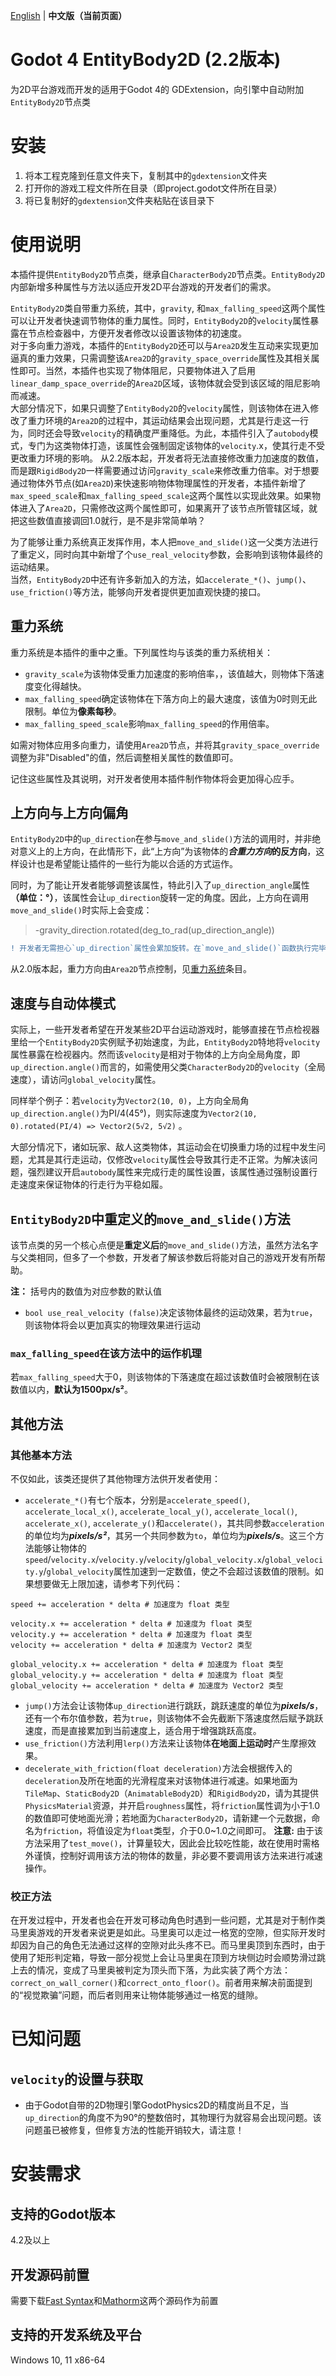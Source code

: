 [English](README.md) | **中文版（当前页面）**
# Godot 4 EntityBody2D (2.2版本)
为2D平台游戏而开发的适用于Godot 4的 GDExtension，向引擎中自动附加`EntityBody2D`节点类

# 安装
1. 将本工程克隆到任意文件夹下，复制其中的`gdextension`文件夹
2. 打开你的游戏工程文件所在目录（即project.godot文件所在目录）
3. 将已复制好的`gdextension`文件夹粘贴在该目录下

# 使用说明
本插件提供`EntityBody2D`节点类，继承自`CharacterBody2D`节点类。`EntityBody2D`内部新增多种属性与方法以适应开发2D平台游戏的开发者们的需求。

`EntityBody2D`类自带重力系统，其中，`gravity`, 和`max_falling_speed`这两个属性可以让开发者快速调节物体的重力属性。同时，`EntityBody2D`的`velocity`属性暴露在节点检查器中，方便开发者修改以设置该物体的初速度。  
对于多向重力游戏，本插件的`EntityBody2D`还可以与`Area2D`发生互动来实现更加逼真的重力效果，只需调整该`Area2D`的`gravity_space_override`属性及其相关属性即可。当然，本插件也实现了物体阻尼，只要物体进入了启用`linear_damp_space_override`的`Area2D`区域，该物体就会受到该区域的阻尼影响而减速。  
大部分情况下，如果只调整了`EntityBody2D`的`velocity`属性，则该物体在进入修改了重力环境的`Area2D`的过程中，其运动结果会出现问题，尤其是行走这一行为，同时还会导致`velocity`的精确度严重降低。为此，本插件引入了`autobody`模式，专门为这类物体打造，该属性会强制固定该物体的`velocity`.x，使其行走不受更改重力环境的影响。
从2.2版本起，开发者将无法直接修改重力加速度的数值，而是跟`RigidBody2D`一样需要通过访问`gravity_scale`来修改重力倍率。对于想要通过物体外节点(如`Area2D`)来快速影响物体物理属性的开发者，本插件新增了`max_speed_scale`和`max_falling_speed_scale`这两个属性以实现此效果。如果物体进入了`Area2D`，只需修改这两个属性即可，如果离开了该节点所管辖区域，就把这些数值直接调回1.0就行，是不是非常简单呐？  

为了能够让重力系统真正发挥作用，本人把`move_and_slide()`这一父类方法进行了重定义，同时向其中新增了个`use_real_velocity`参数，会影响到该物体最终的运动结果。  
当然，`EntityBody2D`中还有许多新加入的方法，如`accelerate_*()`、`jump()`、`use_friction()`等方法，能够向开发者提供更加直观快捷的接口。

## 重力系统
重力系统是本插件的重中之重。下列属性均与该类的重力系统相关：

* `gravity_scale`为该物体受重力加速度的影响倍率，，该值越大，则物体下落速度变化得越快。
* `max_falling_speed`确定该物体在下落方向上的最大速度，该值为0时则无此限制。单位为**像素每秒**。
* `max_falling_speed_scale`影响`max_falling_speed`的作用倍率。

如需对物体应用多向重力，请使用`Area2D`节点，并将其`gravity_space_override`调整为非"Disabled"的值，然后调整相关属性的数值即可。  

记住这些属性及其说明，对开发者使用本插件制作物体将会更加得心应手。

## 上方向与上方向偏角
`EntityBody2D`中的`up_direction`在参与`move_and_slide()`方法的调用时，并非绝对意义上的上方向，在此情形下，此“上方向”为该物体的***合重力方向*的反方向**，这样设计也是希望能让插件的一些行为能以合适的方式运作。

同时，为了能让开发者能够调整该属性，特此引入了`up_direction_angle`属性 **（单位：°）**，该属性会让`up_direction`旋转一定的角度。因此，上方向在调用`move_and_slide()`时实际上会变成：

> -gravity_direction.rotated(deg_to_rad(up_direction_angle))

```diff
! 开发者无需担心`up_direction`属性会累加旋转。在`move_and_slide()`函数执行完毕后，该属性就会转回原先的方向
```

从2.0版本起，重力方向由`Area2D`节点控制，见[重力系统](#重力系统)条目。  

## 速度与自动体模式
实际上，一些开发者希望在开发某些2D平台运动游戏时，能够直接在节点检视器里给一个`EntityBody2D`实例赋予初始速度，为此，`EntityBody2D`特地将`velocity`属性暴露在检视器内。然而该`velocity`是相对于物体的上方向全局角度，即`up_direction.angle()`而言的，如需使用父类`CharacterBody2D`的`velocity`（全局速度），请访问`global_velocity`属性。  

同样举个例子：若`velocity`为`Vector2(10, 0)`，上方向全局角`up_direction.angle()`为PI/4(45°)，则实际速度为`Vector2(10, 0).rotated(PI/4) => Vector2(5√2, 5√2)` 。

大部分情况下，诸如玩家、敌人这类物体，其运动会在切换重力场的过程中发生问题，尤其是其行走运动，仅修改`velocity`属性会导致其行走不正常。为解决该问题，强烈建议开启`autobody`属性来完成行走的属性设置，该属性通过强制设置行走速度来保证物体的行走行为平稳如履。

## `EntityBody2D`中重定义的`move_and_slide()`方法
该节点类的另一个核心点便是**重定义后**的`move_and_slide()`方法，虽然方法名字与父类相同，但多了一个参数，开发者了解该参数后将能对自己的游戏开发有所帮助。

**注：** 括号内的数值为对应参数的默认值
* `bool use_real_velocity (false)`决定该物体最终的运动效果，若为`true`，则该物体将会以更加真实的物理效果进行运动

### `max_falling_speed`在该方法中的运作机理
若`max_falling_speed`大于0，则该物体的下落速度在超过该数值时会被限制在该数值以内，**默认为1500px/s²**。  

## 其他方法
### 其他基本方法
不仅如此，该类还提供了其他物理方法供开发者使用：
* `accelerate_*()`有七个版本，分别是`accelerate_speed()`, `accelerate_local_x()`, `accelerate_local_y()`, `accelerate_local()`, `accelerate_x()`, `accelerate_y()`和`accelerate()`，其共同参数`acceleration`的单位均为***pixels/s²***，其另一个共同参数为`to`，单位均为***pixels/s***。这三个方法能够让物体的`speed`/`velocity.x`/`velocity.y`/`velocity`/`global_velocity.x`/`global_velocity.y`/`global_velocity`属性加速到一定数值，使之不会超过该数值的限制。如果想要做无上限加速，请参考下列代码：
```GDScript
speed += acceleration * delta # 加速度为 float 类型

velocity.x += acceleration * delta # 加速度为 float 类型
velocity.y += acceleration * delta # 加速度为 float 类型
velocity += acceleration * delta # 加速度为 Vector2 类型

global_velocity.x += acceleration * delta # 加速度为 float 类型
global_velocity.y += acceleration * delta # 加速度为 float 类型
global_velocity += acceleration * delta # 加速度为 Vector2 类型
```
* `jump()`方法会让该物体`up_direction`进行跳跃，跳跃速度的单位为***pixels/s***，还有一个布尔值参数，若为`true`，则该物体不会先截断下落速度然后赋予跳跃速度，而是直接累加到当前速度上，适合用于增强跳跃高度。
* `use_friction()`方法利用`lerp()`方法来让该物体**在地面上运动时**产生摩擦效果。
* `decelerate_with_friction(float deceleration)`方法会根据传入的`deceleration`及所在地面的光滑程度来对该物体进行减速。如果地面为`TileMap`、`StaticBody2D`（`AnimatableBody2D`）和`RigidBody2D`，请为其提供 `PhysicsMaterial`资源，并开启`roughness`属性，将`friction`属性调为小于1.0的数值即可使地面光滑；若地面为`CharacterBody2D`，请新建一个元数据，命名为`friction`，将值设定为`float`类型，介于0.0~1.0之间即可。 **注意:** 由于该方法采用了`test_move()`，计算量较大，因此会比较吃性能，故在使用时需格外谨慎，控制好调用该方法的物体的数量，非必要不要调用该方法来进行减速操作。

### 校正方法
在开发过程中，开发者也会在开发可移动角色时遇到一些问题，尤其是对于制作类马里奥游戏的开发者来说更是如此。马里奥可以走过一格宽的空隙，但实际开发时却因为自己的角色无法通过这样的空隙对此头疼不已。而马里奥顶到东西时，由于使用了矩形判定箱，导致一部分视觉上会让马里奥在顶到方块侧边时会顺势滑过跳上去的情况，变成了马里奥被判定为顶头而下落，为此实装了两个方法：`correct_on_wall_corner()`和`correct_onto_floor()`。前者用来解决前面提到的“视觉欺骗”问题，而后者则用来让物体能够通过一格宽的缝隙。  

# 已知问题
## `velocity`的设置与获取
* 由于Godot自带的2D物理引擎GodotPhysics2D的精度尚且不足，当`up_direction`的角度不为90°的整数倍时，其物理行为就容易会出现问题。该问题虽已被修复，但修复方法的性能开销较大，请注意！

# 安装需求
## 支持的Godot版本
4.2及以上

## 开发源码前置
需要下载[Fast Syntax](https://github.com/Lazy-Rabbit-2001/GDExtension-Fast-Syntax/)和[Mathorm](https://github.com/Lazy-Rabbit-2001/Godot-4-Mathorm)这两个源码作为前置

## 支持的开发系统及平台
Windows 10, 11 x86-64
